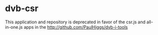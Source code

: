 # dvb-csr
This application and repository is deprecated in favor of the csr.js and all-in-one.js apps in the http://github.com/PaulHiggs/dvb-i-tools

